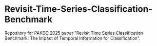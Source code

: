 # Revisit-Time-Series-Classification-Benchmark
Repository for PAKDD 2025 paper "Revisit Time Series Classification Benchmark: The Impact of Temporal Information for Classification".

